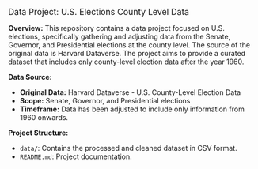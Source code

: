 <span style="font-size: larger;">Data Project: U.S. Elections County Level Data</span>

**Overview:**
This repository contains a data project focused on U.S. elections, specifically gathering and adjusting data from the Senate, Governor, and Presidential elections at the county level. The source of the original data is Harvard Dataverse. The project aims to provide a curated dataset that includes only county-level election data after the year 1960.

**Data Source:**
- **Original Data:** Harvard Dataverse - U.S. County-Level Election Data
- **Scope:** Senate, Governor, and Presidential elections
- **Timeframe:** Data has been adjusted to include only information from 1960 onwards.

**Project Structure:**
- `data/`: Contains the processed and cleaned dataset in CSV format.
- `README.md`: Project documentation.
